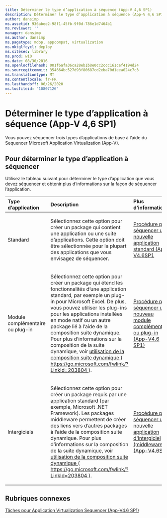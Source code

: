 ```yaml
---
title: Déterminer le type d’application à séquence (App-V 4,6 SP1)
description: Déterminer le type d’application à séquence (App-V 4,6 SP1)
author: dansimp
ms.assetid: 936abee2-98f1-45fb-9f0d-786e1d7464b1
ms.reviewer: ''
manager: dansimp
ms.author: dansimp
ms.pagetype: mdop, appcompat, virtualization
ms.mktglfcycl: deploy
ms.sitesec: library
ms.prod: w10
ms.date: 08/30/2016
ms.openlocfilehash: 001f6afa36ca28eb1b8e0cc2ccc161cef4194d24
ms.sourcegitcommit: 354664bc527d93f80687cd2eba70d1eea024c7c3
ms.translationtype: MT
ms.contentlocale: fr-FR
ms.lasthandoff: 06/26/2020
ms.locfileid: "10807126"
---
```

# Déterminer le type d’application à séquence (App-V 4,6 SP1)


Vous pouvez séquencer trois types d’applications de base à l’aide du Sequencer Microsoft Application Virtualization (App-V).

## Pour déterminer le type d’application à séquencer


Utilisez le tableau suivant pour déterminer le type d’application que vous devez séquencer et obtenir plus d’informations sur la façon de séquencer l’application.

<table>
<colgroup>
<col width="33%" />
<col width="33%" />
<col width="33%" />
</colgroup>
<thead>
<tr class="header">
<th align="left">Type d’application</th>
<th align="left">Description</th>
<th align="left">Plus d’informations</th>
</tr>
</thead>
<tbody>
<tr class="odd">
<td align="left"><p>Standard</p></td>
<td align="left"><p>Sélectionnez cette option pour créer un package qui contient une application ou une suite d’applications. Cette option doit être sélectionnée pour la plupart des applications que vous envisagez de séquencer.</p></td>
<td align="left"><p><a href="how-to-sequence-a-new-standard-application--app-v-46-sp1-.md" data-raw-source="[How to Sequence a New Standard Application (App-V 4.6 SP1)](how-to-sequence-a-new-standard-application--app-v-46-sp1-.md)">Procédure pour séquencer une nouvelle application standard (App-V4.6SP1</a></p></td>
</tr>
<tr class="even">
<td align="left"><p>Module complémentaire ou plug-in</p></td>
<td align="left"><p>Sélectionnez cette option pour créer un package qui étend les fonctionnalités d’une application standard, par exemple un plug-in pour Microsoft Excel. De plus, vous pouvez utiliser les plug-ins pour les applications installées en mode natif ou un autre package lié à l’aide de la composition suite dynamique. Pour plus d’informations sur la composition de la suite dynamique, voir <a href="https://go.microsoft.com/fwlink/?LinkId=203804" data-raw-source="[How To Use Dynamic Suite Composition](https://go.microsoft.com/fwlink/?LinkId=203804)"> utilisation de la composition suite dynamique </a> ( <a href="https://go.microsoft.com/fwlink/?LinkId=203804" data-raw-source="https://go.microsoft.com/fwlink/?LinkId=203804"> https://go.microsoft.com/fwlink/?LinkId=203804 </a> ).</p></td>
<td align="left"><p><a href="how-to-sequence-a-new-add-on-or-plug-in-application--app-v-46-sp1-.md" data-raw-source="[How to Sequence a New Add-on or Plug-in Application (App-V 4.6 SP1)](how-to-sequence-a-new-add-on-or-plug-in-application--app-v-46-sp1-.md)">Procédure pour séquencer un nouveau module complémentaire ou plug-in (App-V4.6 SP1)</a></p></td>
</tr>
<tr class="odd">
<td align="left"><p>Intergiciels</p></td>
<td align="left"><p>Sélectionnez cette option pour créer un package requis par une application standard (par exemple, Microsoft .NET Framework). Les packages middleware permettent de créer des liens vers d’autres packages à l’aide de la composition suite dynamique. Pour plus d’informations sur la composition de la suite dynamique, voir <a href="https://go.microsoft.com/fwlink/?LinkId=203804" data-raw-source="[How To Use Dynamic Suite Composition](https://go.microsoft.com/fwlink/?LinkId=203804)"> utilisation de la composition suite dynamique </a> ( <a href="https://go.microsoft.com/fwlink/?LinkId=203804" data-raw-source="https://go.microsoft.com/fwlink/?LinkId=203804"> https://go.microsoft.com/fwlink/?LinkId=203804 </a> ).</p></td>
<td align="left"><p><a href="how-to-sequence-a-new-middleware-application--app-v-46-sp1-.md" data-raw-source="[How to Sequence a New Middleware Application (App-V 4.6 SP1)](how-to-sequence-a-new-middleware-application--app-v-46-sp1-.md)">Procédure pour séquencer une nouvelle application d'intergiciel (middleware) (App-V4.6SP1)</a></p></td>
</tr>
</tbody>
</table>

 

## Rubriques connexes


[Tâches pour Application Virtualization Sequencer (App-V4.6 SP1)](tasks-for-the-application-virtualization-sequencer--app-v-46-sp1-.md)

 

 





